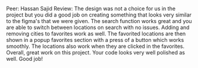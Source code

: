 Peer: Hassan Sajid
Review: The design was not a choice for us in the project but you did a good job on creating something that looks very similar to the figma's that we were given. The search function works great and you are able to switch between locations on search with no issues. Adding and removing cities to favorites work as well. The favorited locations are then shown in a popup favorites section with a press of a button which works smoothly. The locations also work when they are clicked in the favorites. Overall, great work on this project. Your code looks very well polished as well. Good job! 
